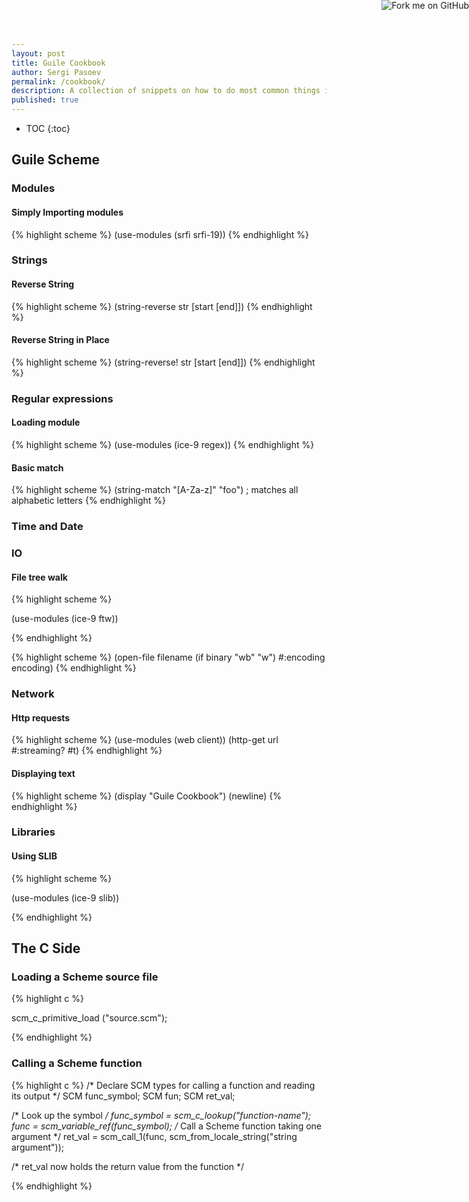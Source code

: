 ```yaml
---
layout: post
title: Guile Cookbook
author: Sergi Pasoev
permalink: /cookbook/
description: A collection of snippets on how to do most common things in Guile Scheme
published: true
---
```


* TOC
{:toc}

## Guile Scheme

### Modules

#### Simply Importing modules

{% highlight scheme %}
(use-modules (srfi srfi-19))
{% endhighlight %}

### Strings

#### Reverse String

{% highlight scheme %}
(string-reverse str [start [end]])
{% endhighlight %}

#### Reverse String in Place

{% highlight scheme %}
(string-reverse! str [start [end]])
{% endhighlight %}

### Regular expressions

#### Loading module

{% highlight scheme %}
(use-modules (ice-9 regex))
{% endhighlight %}

#### Basic match

{% highlight scheme %}
(string-match "[A-Za-z]" "foo") ; matches all alphabetic letters
{% endhighlight %}

### Time and Date

### IO

#### File tree walk

{% highlight scheme %}

(use-modules (ice-9 ftw))



{% endhighlight %} 

{% highlight scheme %}
    (open-file filename
        (if binary "wb" "w")
            #:encoding encoding)
{% endhighlight %}

### Network

#### Http requests
{% highlight scheme %}
(use-modules (web client))
(http-get url #:streaming? #t)
{% endhighlight %}

#### Displaying text
{% highlight scheme %}
(display "Guile Cookbook")
(newline)
{% endhighlight %}

### Libraries

#### Using SLIB
{% highlight scheme %}

(use-modules (ice-9 slib))

{% endhighlight %}

## The C Side

### Loading a Scheme source file
{% highlight c %}

scm_c_primitive_load ("source.scm");

{% endhighlight %}

### Calling a Scheme function
{% highlight c %}
/* Declare SCM types for calling a function and reading its output */
SCM func_symbol;
SCM fun;
SCM ret_val;

/* Look up the symbol */
func_symbol = scm_c_lookup("function-name");
func = scm_variable_ref(func_symbol);
/* Call a Scheme function taking one argument */
ret_val = scm_call_1(func, scm_from_locale_string("string argument"));

/* ret_val now holds the return value from the function */

{% endhighlight %}

<a href="https://github.com/pasoev/guile-cookbook"><img style="position: absolute; top: 0; right: 0; border: 0;" src="https://camo.githubusercontent.com/365986a132ccd6a44c23a9169022c0b5c890c387/68747470733a2f2f73332e616d617a6f6e6177732e636f6d2f6769746875622f726962626f6e732f666f726b6d655f72696768745f7265645f6161303030302e706e67" alt="Fork me on GitHub" data-canonical-src="https://s3.amazonaws.com/github/ribbons/forkme_right_red_aa0000.png"></a>
